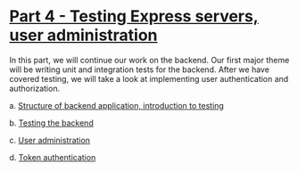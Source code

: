 # [Part 4 - Testing Express servers, user administration](https://fullstackopen.com/en/part4)

In this part, we will continue our work on the backend. Our first major theme will be writing unit and integration tests for the backend. After we have covered testing, we will take a look at implementing user authentication and authorization.

a. [Structure of backend application, introduction to testing](https://fullstackopen.com/en/part4/structure_of_backend_application_introduction_to_testing)

b. [Testing the backend](https://fullstackopen.com/en/part4/testing_the_backend)

c. [User administration](https://fullstackopen.com/en/part4/user_administration)

d. [Token authentication](https://fullstackopen.com/en/part4/token_authentication)
